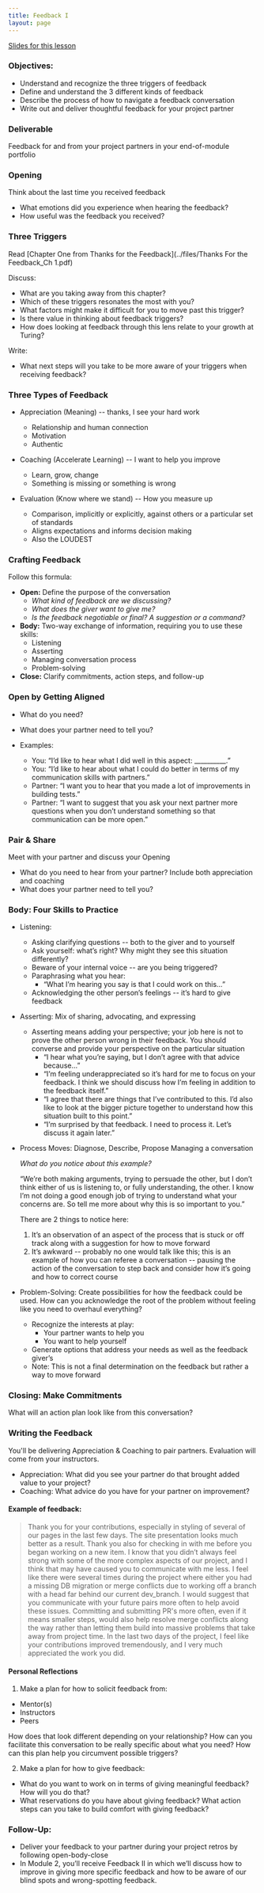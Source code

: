 ```yaml
---
title: Feedback I
layout: page
---
```



[Slides for this lesson](https://docs.google.com/presentation/d/1f0cDlu4u5ZnM0WjpCpPfBcCJ9n3qRknqYjaqh8DdJVs/edit?usp=sharing)

### Objectives:

* Understand and recognize the three triggers of feedback
* Define and understand the 3 different kinds of feedback
* Describe the process of how to navigate a feedback conversation
* Write out and deliver thoughtful feedback for your project partner

### Deliverable
Feedback for and from your project partners in your end-of-module portfolio

### Opening
Think about the last time you received feedback  

* What emotions did you experience when hearing the feedback?
* How useful was the feedback you received?

### Three Triggers
Read [Chapter One from Thanks for the Feedback](../files/Thanks For the Feedback_Ch 1.pdf)

Discuss:

* What are you taking away from this chapter?
* Which of these triggers resonates the most with you?
* What factors might make it difficult for you to move past this trigger?
* Is there value in thinking about feedback triggers?
* How does looking at feedback through this lens relate to your growth at Turing?

Write:

* What next steps will you take to be more aware of your triggers when receiving feedback?


### Three Types of Feedback
* Appreciation (Meaning) -- thanks, I see your hard work
	* Relationship and human connection
	* Motivation
	* Authentic

* Coaching (Accelerate Learning) -- I want to help you improve
	* Learn, grow, change
	* Something is missing or something is wrong

* Evaluation (Know where we stand) -- How you measure up
	* Comparison, implicitly or explicitly, against others or a particular set of standards
	* Aligns expectations and informs decision making
	* Also the LOUDEST

### Crafting Feedback
Follow this formula:

* **Open:** Define the purpose of the conversation
	* *What kind of feedback are we discussing?*
	* *What does the giver want to give me?*
	* *Is the feedback negotiable or final? A suggestion or a command?*
* **Body:** Two-way exchange of information, requiring you to use these skills:
	* Listening
	* Asserting
	* Managing conversation process
	* Problem-solving
* **Close:** Clarify commitments, action steps, and follow-up

### Open by Getting Aligned
* What do you need?
* What does your partner need to tell you?

* Examples:
	* You: “I’d like to hear what I did well in this aspect: __________.”
	* You: “I’d like to hear about what I could do better in terms of my communication skills with partners.”
	* Partner: “I want you to hear that you made a lot of improvements in building tests.”
	* Partner: “I want to suggest that you ask your next partner more questions when you don’t understand something so that communication can be more open.”

### Pair & Share
Meet with your partner and discuss your Opening
* What do you need to hear from your partner? Include both appreciation and coaching
* What does your partner need to tell you?

### Body: Four Skills to Practice
* Listening:
	* Asking clarifying questions -- both to the giver and to yourself
	* Ask yourself: what’s right? Why might they see this situation differently?
	* Beware of your internal voice -- are you being triggered?
	* Paraphrasing what you hear:
		* “What I’m hearing you say is that I could work on this…”
	* Acknowledging the other person’s feelings -- it’s hard to give feedback

* Asserting: Mix of sharing, advocating, and expressing
	* Asserting means adding your perspective; your job here is not to prove the other person wrong in their feedback. You should converse and provide your perspective on the particular situation
		* “I hear what you’re saying, but I don’t agree with that advice because…”
		* “I’m feeling underappreciated so it’s hard for me to focus on your feedback. I think we should discuss how I’m feeling in addition to the feedback itself.”
		* “I agree that there are things that I’ve contributed to this. I’d also like to look at the bigger picture together to understand how this situation built to this point.”
		* “I’m surprised by that feedback. I need to process it. Let’s discuss it again later.”

* Process Moves: Diagnose, Describe, Propose
Managing a conversation

	*What do you notice about this example?*

	“We’re both making arguments, trying to persuade the other, but I don’t think either of us is listening to, or fully understanding, the other. I know I’m not doing a good enough job of trying to understand what your concerns are. So tell me more about why this is so important to you.”

	There are 2 things to notice here:
	1. It’s an observation of an aspect of the process that is stuck or off track along with a suggestion for how to move forward
	2. It’s awkward -- probably no one would talk like this; this is an example of how you can referee a conversation -- pausing the action of the conversation to step back and consider how it’s going and how to correct course

* Problem-Solving:
Create possibilities for how the feedback could be used. How can you acknowledge the root of the problem without feeling like you need to overhaul everything?
	* Recognize the interests at play:
		* Your partner wants to help you
		* You want to help yourself
	* Generate options that address your needs as well as the feedback giver’s
	* Note: This is not a final determination on the feedback but rather a way to move forward

### Closing: Make Commitments
What will an action plan look like from this conversation?

### Writing the Feedback
You'll be delivering Appreciation & Coaching to pair partners. Evaluation will come from your instructors.

* Appreciation: What did you see your partner do that brought added value to your project?
* Coaching: What advice do you have for your partner on improvement?

#### Example of feedback:

> Thank you for your contributions, especially in styling of several of our pages in the last few days. The site presentation looks much better as a result. Thank you also for checking in with me before you began working on a new item. I know that you didn’t always feel strong with some of the more complex aspects of our project, and I think that may have caused you to communicate with me less. I feel like there were several times during the project where either you had a missing DB migration or merge conflicts due to working off a branch with a head far behind our current dev_branch. I would suggest that you communicate with your future pairs more often to help avoid these issues. Committing and submitting PR's more often, even if it means smaller steps, would also help resolve merge conflicts along the way rather than letting them build into massive problems that take away from project time. In the last two days of the project, I feel like your contributions improved tremendously, and I very much appreciated the work you did.

#### Personal Reflections 
1. Make a plan for how to solicit feedback from: 

* Mentor(s)
* Instructors
* Peers

How does that look different depending on your relationship? How can you facilitate this conversation to be really specific about what you need? How can this plan help you circumvent possible triggers? 

2. Make a plan for how to give feedback:
* What do you want to work on in terms of giving meaningful feedback? How will you do that?
* What reservations do you have about giving feedback? What action steps can you take to build comfort with giving feedback? 

### Follow-Up:
* Deliver your feedback to your partner during your project retros by following open-body-close
* In Module 2, you’ll receive Feedback II in which we’ll discuss how to improve in giving more specific feedback and how to be aware of our blind spots and wrong-spotting feedback.
